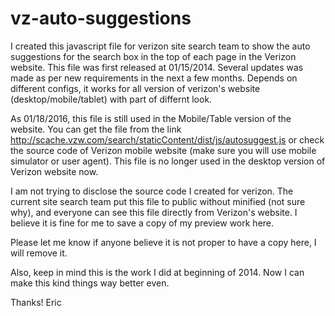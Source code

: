 # vz-auto-suggestions

I created this javascript file for verizon site search team to show the auto suggestions for the search box in the 
top of each page in the Verizon website.
This file was first released at 01/15/2014. Several updates was made as per new requirements in the next a few months.
Depends on different configs, it works for all version of verizon's website (desktop/mobile/tablet) with part of 
differnt look.

As 01/18/2016, this file is still used in the Mobile/Table version of the website. You can get the file from the 
link http://scache.vzw.com/search/staticContent/dist/js/autosuggest.js or check the source code of Verizon mobile website
(make sure you will use mobile simulator or user agent). This file is no longer used in the desktop version of Verizon website now.

I am not trying to disclose the source code I created for verizon. The current site search team put this file 
to public without minified (not sure why), and  everyone can see this file directly from Verizon's website. I believe
it is fine for me to save a copy of my preview work here. 

Please let me know if anyone believe it is not proper to have a copy here, I will remove it. 

Also, keep in mind this is the work I did at beginning of 2014. Now I can make this kind things way better even.

Thanks!
Eric 
